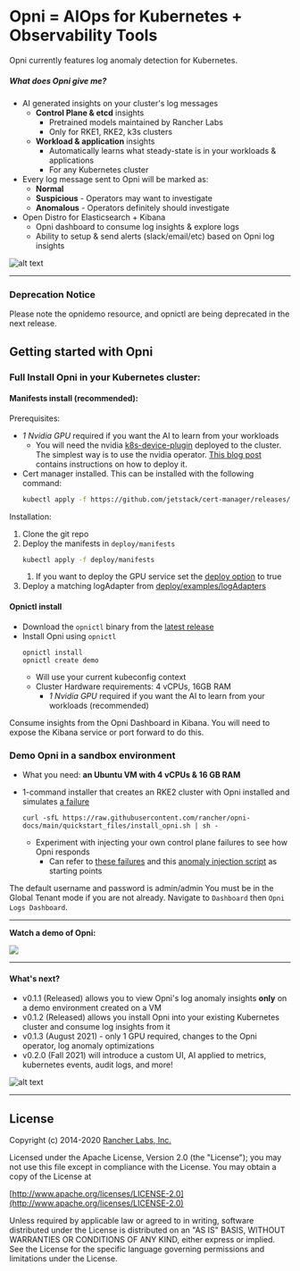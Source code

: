 # Opni = AIOps for Kubernetes + Observability Tools

Opni currently features log anomaly detection for Kubernetes.

##### What does Opni give me?
* AI generated insights on your cluster's log messages
  * **Control Plane & etcd** insights
    * Pretrained models maintained by Rancher Labs
    * Only for RKE1, RKE2, k3s clusters
  * **Workload & application** insights
    * Automatically learns what steady-state is in your workloads & applications
    * For any Kubernetes cluster  
* Every log message sent to Opni will be marked as:
  * **Normal**
  * **Suspicious** - Operators may want to investigate
  * **Anomalous** - Operators definitely should investigate  
* Open Distro for Elasticsearch + Kibana 
  * Opni dashboard to consume log insights & explore logs 
  * Ability to setup & send alerts (slack/email/etc) based on Opni log insights

![alt text](https://opni-public.s3.us-east-2.amazonaws.com/opni-inside-cluster-diagram.png)

----

### Deprecation Notice
Please note the opnidemo resource, and opnictl are being deprecated in the next release.
## Getting started with Opni

### Full Install Opni in your Kubernetes cluster:

#### Manifests install (recommended):
Prerequisites:
  * *1 Nvidia GPU* required if you want the AI to learn from your workloads
    * You will need the nvidia [k8s-device-plugin](https://github.com/NVIDIA/k8s-device-plugin) deployed to the cluster.  The simplest way is to use the nvidia operator.  [This blog post](https://rancher.com/blog/2020/get-up-and-running-with-nvidia-gpus) contains instructions on how to deploy it.
  * Cert manager installed.  This can be installed with the following command:
    ```bash
    kubectl apply -f https://github.com/jetstack/cert-manager/releases/download/v1.5.3/cert-manager.yaml
    ```

Installation:
  1) Clone the git repo
  1) Deploy the manifests in `deploy/manifests`
     ```bash
     kubectl apply -f deploy/manifests
     ```
     1) If you want to deploy the GPU service set the [deploy option](https://github.com/rancher/opni/blob/main/deploy/manifests/20_cluster.yaml#L31) to true
  1) Deploy a matching logAdapter from [deploy/examples/logAdapters](https://github.com/rancher/opni/tree/main/deploy/examples/logAdapters)
#### Opnictl install
* Download the `opnictl` binary from the [latest release](https://github.com/rancher/opni/releases/tag/v0.1.3)
* Install Opni using `opnictl`
  ```
  opnictl install
  opnictl create demo
  ```
  * Will use your current kubeconfig context
  * Cluster Hardware requirements: 4 vCPUs, 16GB RAM
    * *1 Nvidia GPU* required if you want the AI to learn from your workloads (recommended)

Consume insights from the Opni Dashboard in Kibana. You will need to expose the Kibana service or port forward to do this.

### Demo Opni in a sandbox environment
* What you need: **an Ubuntu VM with 4 vCPUs & 16 GB RAM**
* 1-command installer that creates an RKE2 cluster with Opni installed and simulates [a failure](https://github.com/rancher/opni-docs/blob/22ed683e2b9e810b04561967d65682654350d787/quickstart_files/install_opni.sh#L72)
  ```
  curl -sfL https://raw.githubusercontent.com/rancher/opni-docs/main/quickstart_files/install_opni.sh | sh -
  ```

  * Experiment with injecting your own control plane failures to see how Opni responds
    * Can refer to [these failures](https://github.com/rancher/opni-docs/blob/main/examples/fault-injection.md) and this [anomaly injection script](https://github.com/rancher/opni-docs/blob/main/quickstart_files/errors_injection.sh) as starting points

The default username and password is admin/admin You must be in the Global Tenant mode if you are not already. Navigate to `Dashboard` then `Opni Logs Dashboard`.
 
----

**Watch a demo of Opni:**

[![](https://opni-public.s3.us-east-2.amazonaws.com/opni_youtube_gh.png)](https://youtu.be/DQVBwMaO_o0)
____
#### What's next?

 * v0.1.1 (Released) allows you to view Opni's log anomaly insights **only** on a demo environment created on a VM
 * v0.1.2 (Released) allows you install Opni into your existing Kubernetes cluster and consume log insights from it
 * v0.1.3 (August 2021) - only 1 GPU required, changes to the Opni operator, log anomaly optimizations
 * v0.2.0 (Fall 2021) will introduce a custom UI, AI applied to metrics, kubernetes events, audit logs, and more! 


![alt text](https://opni-public.s3.us-east-2.amazonaws.com/Opni-user-scenarios.png)

----


## License

Copyright (c) 2014-2020 [Rancher Labs, Inc.](http://rancher.com)

Licensed under the Apache License, Version 2.0 (the "License");
you may not use this file except in compliance with the License.
You may obtain a copy of the License at

[http://www.apache.org/licenses/LICENSE-2.0](http://www.apache.org/licenses/LICENSE-2.0)

Unless required by applicable law or agreed to in writing, software
distributed under the License is distributed on an "AS IS" BASIS,
WITHOUT WARRANTIES OR CONDITIONS OF ANY KIND, either express or implied.
See the License for the specific language governing permissions and
limitations under the License.

